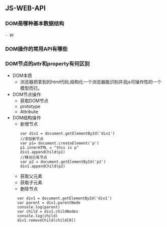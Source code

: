 ## JS-WEB-API
### DOM是哪种基本数据结构
    - 树
### DOM操作的常用API有哪些
### DOM节点的attr和property有何区别
- DOM本质
  - 浏览器把拿到的html代码,结构化一个浏览器能识别并且js可操作性的一个模型而已。
- DOM节点操作
  - 获取DOM节点
  - prototype
  - Attribute
- DOM结构操作
  - 新增节点
    ```
    var div1 = document.getElementById('div1')
    //添加新节点
    var p1= document.createElement('p')
    p1.innerHTML = "this is p"
    div1.appendChild(p1)
    //移动已有节点
    var p2 = document.getElementById('p2') 
    div1.appendChild(p2)
    ```
  - 获取父元素
  - 获取子元素
  - 删除节点
  ```
    var div1 = document.getElementById('div1')
    var parent = div1.parentNode
    console.log(parent)
    var child = div1.childNodes
    console.log(child)
    div1.removeChild(child[0])
  ```